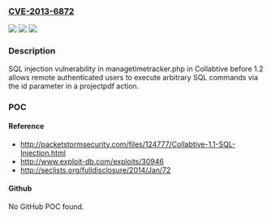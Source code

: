 ### [CVE-2013-6872](https://cve.mitre.org/cgi-bin/cvename.cgi?name=CVE-2013-6872)
![](https://img.shields.io/static/v1?label=Product&message=n%2Fa&color=blue)
![](https://img.shields.io/static/v1?label=Version&message=n%2Fa&color=blue)
![](https://img.shields.io/static/v1?label=Vulnerability&message=n%2Fa&color=brighgreen)

### Description

SQL injection vulnerability in managetimetracker.php in Collabtive before 1.2 allows remote authenticated users to execute arbitrary SQL commands via the id parameter in a projectpdf action.

### POC

#### Reference
- http://packetstormsecurity.com/files/124777/Collabtive-1.1-SQL-Injection.html
- http://www.exploit-db.com/exploits/30946
- http://seclists.org/fulldisclosure/2014/Jan/72

#### Github
No GitHub POC found.

